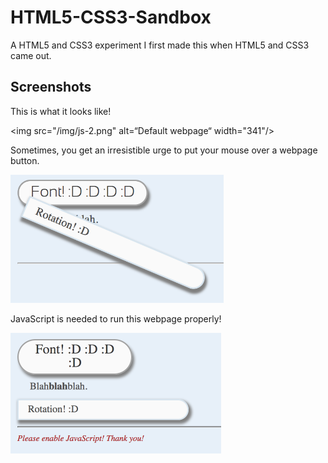 # HTML5-CSS3-Sandbox

A HTML5 and CSS3 experiment
I first made this when HTML5 and CSS3 came out.

## Screenshots
This is what it looks like!

<img src="/img/js-2.png" alt=“Default webpage“ width="341"/>

Sometimes, you get an irresistible urge to put your mouse over a webpage button.

<img src="/img/js-rotated-1.png" alt="A rotating button" width="341"/>

JavaScript is needed to run this webpage properly!

<img src="/img/no-js-1.png" alt="When JavaScript is disabled..." width="337"/>

